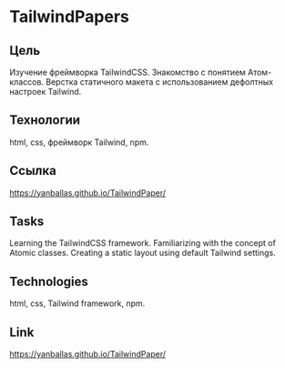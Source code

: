 # TailwindPapers

## Цель

Изучение фреймворка TailwindCSS. Знакомство с понятием Атом-классов. Верстка статичного макета с использованием дефолтных настроек Tailwind.

## Технологии

html, css, фреймворк Tailwind, npm.

## Ссылка

https://yanballas.github.io/TailwindPaper/

## Tasks

Learning the TailwindCSS framework. Familiarizing with the concept of Atomic classes. Creating a static layout using default Tailwind settings.

## Technologies

html, css, Tailwind framework, npm.

## Link

https://yanballas.github.io/TailwindPaper/